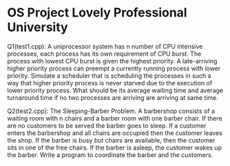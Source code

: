 # OS Project  Lovely Professional University

 Q1(test1.cpp):   A uniprocessor system has n number of CPU intensive processes, each process has its own requirement of CPU burst. The process with lowest CPU burst is given the highest priority. A late-arriving higher priority process can preempt a currently running process with lower priority. Simulate a scheduler that is scheduling the processes in such a way that higher priority process is never starved due to the execution of lower priority process. What should be its average waiting time and average turnaround time if no two processes are arriving are arriving at same time.
 
 
 
 Q2(test2.cpp): The Sleeping-Barber Problem. A barbershop consists of a waiting room with n chairs and a barber room with one barber chair. If there are no customers to be served the barber goes to sleep. If a customer enters the barbershop and all chairs are occupied then the customer leaves the shop. If the barber is busy but chairs are available, then the customer sits in one of the free chairs. If the barber is asleep, the customer wakes up the barber. Write a program to coordinate the barber and the customers.
 
 
 
